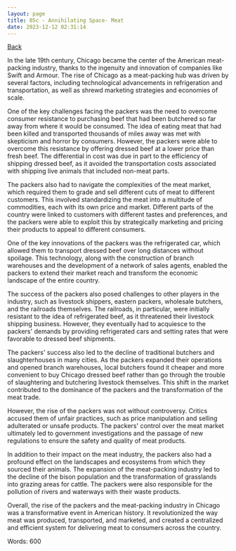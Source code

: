 ```yaml
---
layout: page
title: 05c - Annihilating Space- Meat
date: 2023-12-12 02:31:14
---
```


[Back](./)


In the late 19th century, Chicago became the center of the American meat-packing industry, thanks to the ingenuity and innovation of companies like Swift and Armour. The rise of Chicago as a meat-packing hub was driven by several factors, including technological advancements in refrigeration and transportation, as well as shrewd marketing strategies and economies of scale.

One of the key challenges facing the packers was the need to overcome consumer resistance to purchasing beef that had been butchered so far away from where it would be consumed. The idea of eating meat that had been killed and transported thousands of miles away was met with skepticism and horror by consumers. However, the packers were able to overcome this resistance by offering dressed beef at a lower price than fresh beef. The differential in cost was due in part to the efficiency of shipping dressed beef, as it avoided the transportation costs associated with shipping live animals that included non-meat parts.

The packers also had to navigate the complexities of the meat market, which required them to grade and sell different cuts of meat to different customers. This involved standardizing the meat into a multitude of commodities, each with its own price and market. Different parts of the country were linked to customers with different tastes and preferences, and the packers were able to exploit this by strategically marketing and pricing their products to appeal to different consumers.

One of the key innovations of the packers was the refrigerated car, which allowed them to transport dressed beef over long distances without spoilage. This technology, along with the construction of branch warehouses and the development of a network of sales agents, enabled the packers to extend their market reach and transform the economic landscape of the entire country.

The success of the packers also posed challenges to other players in the industry, such as livestock shippers, eastern packers, wholesale butchers, and the railroads themselves. The railroads, in particular, were initially resistant to the idea of refrigerated beef, as it threatened their livestock shipping business. However, they eventually had to acquiesce to the packers' demands by providing refrigerated cars and setting rates that were favorable to dressed beef shipments.

The packers' success also led to the decline of traditional butchers and slaughterhouses in many cities. As the packers expanded their operations and opened branch warehouses, local butchers found it cheaper and more convenient to buy Chicago dressed beef rather than go through the trouble of slaughtering and butchering livestock themselves. This shift in the market contributed to the dominance of the packers and the transformation of the meat trade.

However, the rise of the packers was not without controversy. Critics accused them of unfair practices, such as price manipulation and selling adulterated or unsafe products. The packers' control over the meat market ultimately led to government investigations and the passage of new regulations to ensure the safety and quality of meat products.

In addition to their impact on the meat industry, the packers also had a profound effect on the landscapes and ecosystems from which they sourced their animals. The expansion of the meat-packing industry led to the decline of the bison population and the transformation of grasslands into grazing areas for cattle. The packers were also responsible for the pollution of rivers and waterways with their waste products.

Overall, the rise of the packers and the meat-packing industry in Chicago was a transformative event in American history. It revolutionized the way meat was produced, transported, and marketed, and created a centralized and efficient system for delivering meat to consumers across the country.

Words: 600